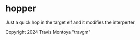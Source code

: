 hopper
======

Just a quick hop in the target elf and it modifies the interperter

Copyright 2024 Travis Montoya "travgm"
